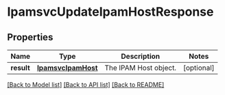 # IpamsvcUpdateIpamHostResponse

## Properties
Name | Type | Description | Notes
------------ | ------------- | ------------- | -------------
**result** | [**IpamsvcIpamHost**](IpamsvcIpamHost.md) | The IPAM Host object. | [optional] 

[[Back to Model list]](../README.md#documentation-for-models) [[Back to API list]](../README.md#documentation-for-api-endpoints) [[Back to README]](../README.md)


